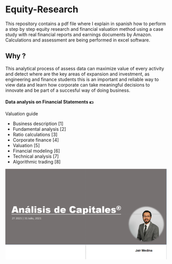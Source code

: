 # Equity-Research

This repository contains a pdf file where I explain in spanish how to perform a step by step equity research and financial valuation method using a case study with real financial reports and earnings documents by Amazon. Calculations and assessment are being performed in excel software. 

## Why ? 
This analytical process of assess data can maximize value of every activity and detect where are the key areas of expansion and investment, as engineering and finance students this is an important and reliable way to view data and learn how corporate can take meaningful decisions to innovate and be part of a succesful way of doing business.

#### Data analysis on Financial Statements :dollar:

Valuation guide
- Business description <a id="2">[1]</a>
- Fundamental analysis <a id="2">[2]</a>
- Ratio calculations <a id="2">[3]</a>
- Corporate finance <a id="2">[4]</a>
- Valuation <a id="2">[5]</a>
- Financial modeling <a id="2">[6]</a>
- Technical analysis <a id="2">[7]</a>
- Algorithmic trading <a id="2">[8]</a>

<p align="center"><img src="Images/IMG1.PNG" width="600" > </p>
